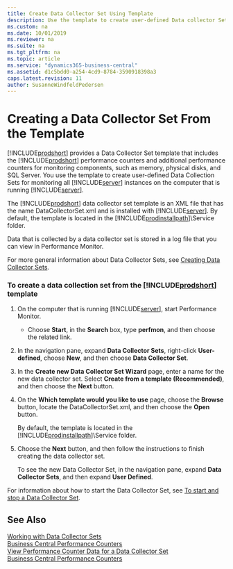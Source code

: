 ```yaml
---
title: Create Data Collector Set Using Template
description: Use the template to create user-defined Data collector Set for monitoring all Server instances on the computer that is running Business Cenytral Server. 
ms.custom: na
ms.date: 10/01/2019
ms.reviewer: na
ms.suite: na
ms.tgt_pltfrm: na
ms.topic: article
ms.service: "dynamics365-business-central"
ms.assetid: d1c5bdd0-a254-4cd9-8784-3590918398a3
caps.latest.revision: 11
author: SusanneWindfeldPedersen
---
```

# Creating a Data Collector Set From the Template
[!INCLUDE[prodshort](../developer/includes/prodshort.md)] provides a Data Collector Set template that includes the [!INCLUDE[prodshort](../developer/includes/prodshort.md)] performance counters and additional performance counters for monitoring components, such as memory, physical disks, and SQL Server. You use the template to create user-defined Data Collection Sets for monitoring all [!INCLUDE[server](../developer/includes/server.md)] instances on the computer that is running [!INCLUDE[server](../developer/includes/server.md)].  
  
 The [!INCLUDE[prodshort](../developer/includes/prodshort.md)] data collector set template is an XML file that has the name DataCollectorSet.xml and is installed with [!INCLUDE[server](../developer/includes/server.md)]. By default, the template is located in the [!INCLUDE[prodinstallpath](../developer/includes/prodinstallpath.md)]\\Service folder.  
  
 Data that is collected by a data collector set is stored in a log file that you can view in Performance Monitor.  
  
 For more general information about Data Collector Sets, see [Creating Data Collector Sets](http://technet.microsoft.com/en-us/library/cc749337.aspx).  
  
### To create a data collection set from the [!INCLUDE[prodshort](../developer/includes/prodshort.md)] template  
  
1.  On the computer that is running [!INCLUDE[server](../developer/includes/server.md)], start Performance Monitor.  
  
    -   Choose **Start**, in the **Search** box, type **perfmon**, and then choose the related link.  
  
2.  In the navigation pane, expand **Data Collector Sets**, right-click **User-defined**, choose **New**, and then choose **Data Collector Set**.  
  
3.  In the **Create new Data Collector Set Wizard** page, enter a name for the new data collector set. Select **Create from a template \(Recommended\)**, and then choose the **Next** button.  
  
4.  On the **Which template would you like to use** page, choose the **Browse** button, locate the DataCollectorSet.xml, and then choose the **Open** button.  
  
     By default, the template is located in the [!INCLUDE[prodinstallpath](../developer/includes/prodinstallpath.md)]\\Service folder.  
  
5.  Choose the **Next** button, and then follow the instructions to finish creating the data collector set.  
  
     To see the new Data Collector Set, in the navigation pane, expand **Data Collector Sets**, and then expand **User Defined**.  
  
 For information about how to start the Data Collector Set, see [To start and stop a Data Collector Set](create-data-collector-performance-counters.md#StartDataCollectorSet).  
  
## See Also  
 [Working with Data Collector Sets](monitor-work-with-data-collector-sets.md)   
 [Business Central Performance Counters](performance-counters.md)   
 [View Performance Counter Data for a Data Collector Set](monitor-view-performance-counter-data-for-data-collector-set.md)   
 [Business Central Performance Counters](performance-counters.md)